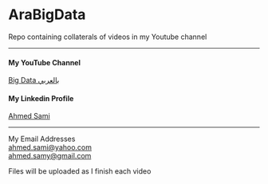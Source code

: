 # AraBigData
Repo containing collaterals of videos in my Youtube channel
***

#### **My YouTube Channel**
[Big Data بالعربي](https://www.youtube.com/channel/UCFEnFy6vRzxYXslnY6mEweQ)  

#### My Linkedin Profile
[Ahmed Sami](https://www.linkedin.com/in/ahmed-sami-a173138/)  
***
  
  
  
My Email Addresses  
<ahmed.sami@yahoo.com>  
<ahmed.samy@gmail.com>

Files will be uploaded as I finish each video
